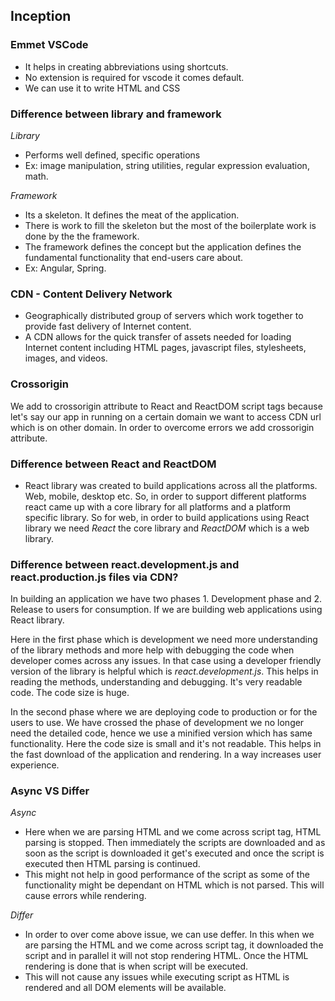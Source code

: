 ## Inception 

### Emmet VSCode
- It helps in creating abbreviations using shortcuts.
- No extension is required for vscode it comes default.
- We can use it to write HTML and CSS

### Difference between library and framework
*Library*
- Performs well defined, specific operations
- Ex: image manipulation, string utilities, regular expression evaluation, math. 

*Framework*
- Its a skeleton. It defines the meat of the application.
- There is work to fill the skeleton but the most of the boilerplate work is done by the the framework.
- The framework defines the concept but the application defines the fundamental functionality that end-users care about.
- Ex: Angular, Spring. 

### CDN - Content Delivery Network
- Geographically distributed group of servers which work together to provide fast delivery of Internet content.
- A CDN allows for the quick transfer of assets needed for loading Internet content including HTML pages, javascript files, stylesheets, images, and videos.

### Crossorigin
We add to crossorigin attribute to React and ReactDOM script tags because let's say our app in running on a certain domain we want to access CDN url which is on other domain. In order to overcome errors we add crossorigin attribute.

### Difference between React and ReactDOM
- React library was created to build applications across all the platforms. Web, mobile, desktop etc. So, in order to support different platforms react came up with a core library for all platforms and a platform specific library. So for web, in order to build applications using React library we need *React* the core library and *ReactDOM* which is a web library.

### Difference between react.development.js and react.production.js files via CDN?
In building an application we have two phases 1. Development phase and 2. Release to users for consumption. If we are building web applications using React library. 

Here in the first phase which is development we need more understanding of the library methods and more help with debugging the code when developer comes across any issues. In that case using a developer friendly version of the library is helpful which is *react.development.js*. This helps in reading the methods, understanding and debugging. It's very readable code. The code size is huge.

In the second phase where we are deploying code to production or for the users to use. We have crossed the phase of development we no longer need the detailed code, hence we use a minified version which has same functionality. Here the code size is small and it's not readable. This helps in the fast download of the application and rendering. In a way increases user experience.

### Async VS Differ
*Async*
- Here when we are parsing HTML and we come across script tag, HTML parsing is stopped. Then immediately the scripts are downloaded and as soon as the script is downloaded it get's executed and once the script is executed then HTML parsing is continued.
- This might not help in good performance of the script as some of the functionality might be dependant on HTML which is not parsed. This will cause errors while rendering.

*Differ*
- In order to over come above issue, we can use deffer. In this when we are parsing the HTML and we come across script tag, it downloaded the script and in parallel it will not stop rendering HTML. Once the HTML rendering is done that is when script will be executed.
- This will not cause any issues while executing script as HTML is rendered and all DOM elements will be available.


